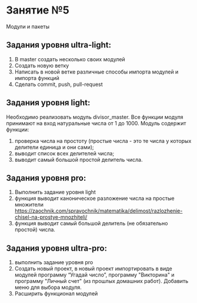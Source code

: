 # Занятие №5 
Модули и пакеты

## Задания уровня ultra-light:
1.	В master создать несколько своих модулей
2.	Создать новую ветку 
3.	Написать в новой ветке различные способы импорта модулей и импорта функций
4.	Сделать commit, push, pull-request


## Задания уровня light:
Необходимо реализовать модуль divisor_master. Все функции модуля принимают на вход натуральные числа от 1 до 1000. Модуль содержит функции:
1.	проверка числа на простоту (простые числа - это те числа у которых делители единица и они сами);
2.	выводит список всех делителей числа;
3.	выводит самый большой простой делитель числа.

## Задания уровня pro:
1.	Выполнить задание уровня light
2.	функция выводит каноническое разложение числа на простые множители https://zaochnik.com/spravochnik/matematika/delimost/razlozhenie-chisel-na-prostye-mnozhiteli/
3.	функция выводит самый большой делитель (не обязательно простой) числа. 

## Задания уровня ultra-pro:
1.	выполнить задание уровня pro
2.	Создать новый проект, в новый проект импортировать в виде модулей программу “Угадай число”, программу "Викторина" и программу "Личный счет" (из прошлых домашних работ). Добавить меню для выбора модуля.
3.	Расширить функционал модулей